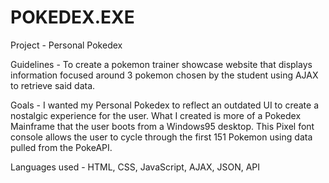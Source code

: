 # POKEDEX.EXE

Project - Personal Pokedex

Guidelines - To create a pokemon trainer showcase website that displays information focused around 3 pokemon chosen by the student using AJAX to retrieve said data.

Goals - I wanted my Personal Pokedex to reflect an outdated UI to create a nostalgic experience for the user.  What I created is more of a Pokedex Mainframe that the user boots from a Windows95 desktop.  This Pixel font console allows the user to cycle through the first 151 Pokemon using data pulled from the PokeAPI.

Languages used - HTML, CSS, JavaScript, AJAX, JSON, API
